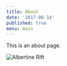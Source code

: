 ```yaml
---
title: About
date: '2017-08-14'
published: true
menu: main
---
```


This is an about page.

![Albertine Rift]({{site.baseurl}}/static/images/albertine-rift-large.jpg)

